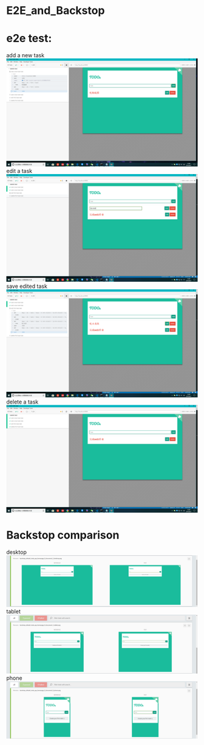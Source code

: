 # E2E_and_Backstop  
# e2e test:  
add a new task
![image missing](https://github.com/Geziii/E2E_and_Backstop/blob/master/imgs/add.jpg)  
edit a task  
![image missing](https://github.com/Geziii/E2E_and_Backstop/blob/master/imgs/edit.jpg)  
save edited task  
![image missing](https://github.com/Geziii/E2E_and_Backstop/blob/master/imgs/save%20edit.jpg)  
delete a task  
![image missing](https://github.com/Geziii/E2E_and_Backstop/blob/master/imgs/delete.jpg)  
# Backstop comparison  
desktop  
![image missing](https://github.com/Geziii/E2E_and_Backstop/blob/master/imgs/desktop.png)  
tablet  
![image missing](https://github.com/Geziii/E2E_and_Backstop/blob/master/imgs/tablet.png)
phone  
![image missing](https://github.com/Geziii/E2E_and_Backstop/blob/master/imgs/phone.png)  
